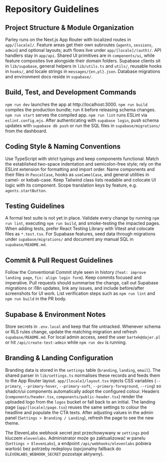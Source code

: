 # Repository Guidelines

## Project Structure & Module Organization
Parley runs on the Next.js App Router with localized routes in `app/[locale]/`. Feature areas get their own subroutes (`agents`, `sessions`, `admin`) and optional layouts; auth flows live under `app/[locale]/(auth)/`. API handlers stay in `app/api`. Shared UI primitives are in `components/ui`, while feature composites live alongside their domain folders. Supabase clients sit in `lib/supabase`, general helpers in `lib/utils.ts` and `utils/`, reusable hooks in `hooks/`, and locale strings in `messages/{en,pl}.json`. Database migrations and environment docs reside in `supabase/`.

## Build, Test, and Development Commands
`npm run dev` launches the app at http://localhost:3000. `npm run build` compiles the production bundle; run it before releasing schema changes. `npm run start` serves the compiled app. `npm run lint` runs ESLint via `eslint.config.mjs`. After authenticating with `supabase login`, push schema updates with `supabase db push` or run the SQL files in `supabase/migrations/` from the dashboard.

## Coding Style & Naming Conventions
Use TypeScript with strict typings and keep components functional. Match the established two-space indentation and semicolon-free style; rely on the ESLint extension for formatting and import order. Name components and their files in `PascalCase`, hooks as `useCamelCase`, and general utilities in camel- or kebab-case. Keep Tailwind class lists readable and colocate UI logic with its component. Scope translation keys by feature, e.g. `agents.startButton`.

## Testing Guidelines
A formal test suite is not yet in place. Validate every change by running `npm run lint`, executing `npm run build`, and smoke-testing the impacted pages. When adding tests, prefer React Testing Library with Vitest and colocate files as `*.test.tsx`. For Supabase features, seed data through migrations under `supabase/migrations/` and document any manual SQL in `supabase/README.md`.

## Commit & Pull Request Guidelines
Follow the Conventional Commit style seen in history (`feat: improve landing page`, `fix: align login form`). Keep commits focused and imperative. Pull requests should summarise the change, call out Supabase migrations or i18n updates, link any issues, and include before/after screenshots for UI work. List verification steps such as `npm run lint` and `npm run build` in the PR body.

## Supabase & Environment Notes
Store secrets in `.env.local` and keep that file untracked. Whenever schema or RLS rules change, update the matching migration and refresh `supabase/README.md`. For local admin access, seed the user `bartek@dajer.pl` or hit `/api/create-test-admin` while `npm run dev` is running.

## Branding & Landing Configuration
Branding data is stored in the `settings` table (`branding`, `landing`, `email`). The shared parser in `lib/settings.ts` normalises these records and feeds them to the App Router layout. `app/[locale]/layout.tsx` injects CSS variables (`--primary`, `--primary-hover`, `--primary-soft`, `--primary-foreground`, `--ring`) so shadcn/ui components automatically adopt the configured colour. Headers (`components/header.tsx`, `components/public-header.tsx`) render the uploaded logo from the `logos` bucket or fall back to an initial. The landing page (`app/[locale]/page.tsx`) reuses the same settings to colour the headline and populate the CTA texts. After adjusting values in the admin panel (`Settings > Branding / Landing`), refresh the page to see the new theme.

The ElevenLabs webhook secret jest przechowywany w `settings` pod kluczem `elevenlabs`. Administrator może go zaktualizować w panelu (`Settings > ElevenLabs`), a endpoint `/api/webhooks/elevenlabs` pobiera wartość bez potrzeby redeployu (opcjonalny fallback do `ELEVENLABS_WEBHOOK_SECRET` pozostaje aktywny).
